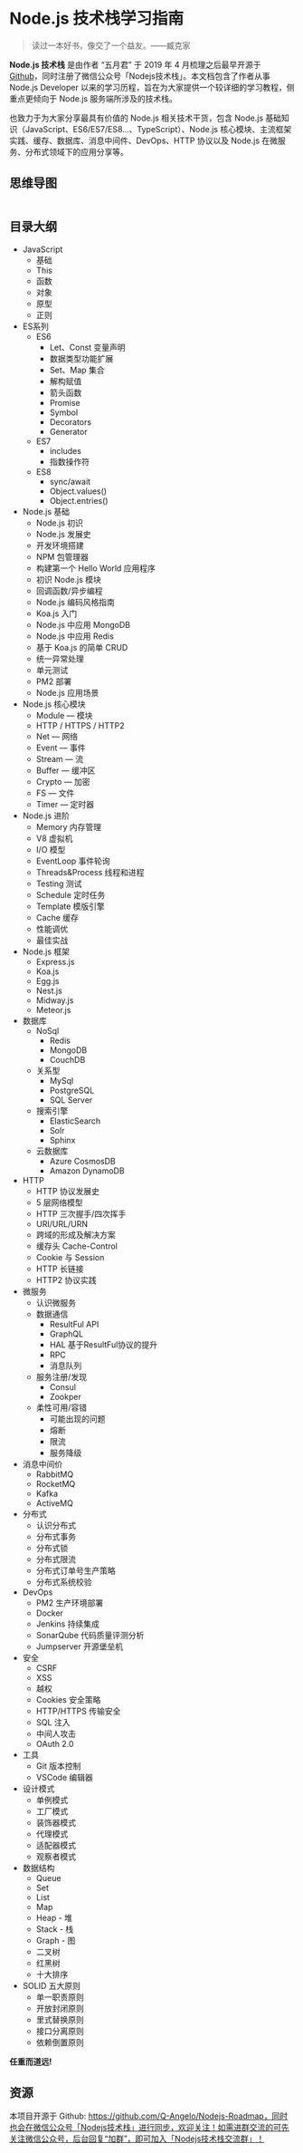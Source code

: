 # Node.js 技术栈学习指南

> 读过一本好书，像交了一个益友。——臧克家

**Node.js 技术栈** 是由作者 “五月君” 于 2019 年 4 月梳理之后最早开源于 [Github](https://github.com/Q-Angelo/Nodejs-Roadmap)，同时注册了微信公众号「Nodejs技术栈」。本文档包含了作者从事 Node.js Developer 以来的学习历程，旨在为大家提供一个较详细的学习教程，侧重点更倾向于 Node.js 服务端所涉及的技术栈。

也致力于为大家分享最具有价值的 Node.js 相关技术干货，包含 Node.js 基础知识（JavaScript、ES6/ES7/ES8...、TypeScript）、Node.js 核心模块、主流框架实践、缓存、数据库、消息中间件、DevOps、HTTP 协议以及 Node.js 在微服务、分布式领域下的应用分享等。

## 思维导图

![]()

## 目录大纲

- JavaScript
	- 基础
	- This
	- 函数
	- 对象
	- 原型
	- 正则
- ES系列
	- ES6
		- Let、Const 变量声明
		- 数据类型功能扩展
		- Set、Map 集合
		- 解构赋值
		- 箭头函数
		- Promise
		- Symbol
		- Decorators
		- Generator
	- ES7
		- includes
		- 指数操作符
	- ES8
		- sync/await
		- Object.values()
		- Object.entries()
- Node.js 基础
	- Node.js 初识
	- Node.js 发展史
	- 开发环境搭建
	- NPM 包管理器
	- 构建第一个 Hello World 应用程序
	- 初识 Node.js 模块
	- 回调函数/异步编程
	- Node.js 编码风格指南
	- Koa.js 入门
	- Node.js 中应用 MongoDB
	- Node.js 中应用 Redis
	- 基于 Koa.js 的简单 CRUD
	- 统一异常处理
	- 单元测试
	- PM2 部署
	- Node.js 应用场景
- Node.js 核心模块
	- Module — 模块
	- HTTP / HTTPS / HTTP2
	- Net — 网络
	- Event — 事件
	- Stream — 流
	- Buffer — 缓冲区
	- Crypto — 加密
	- FS — 文件
	- Timer — 定时器
- Node.js 进阶
	- Memory 内存管理
	- V8 虚拟机
	- I/O 模型
	- EventLoop 事件轮询
	- Threads&Process 线程和进程
	- Testing 测试
	- Schedule 定时任务
	- Template 模版引擎
	- Cache 缓存
	- 性能调优
	- 最佳实战
- Node.js 框架
	- Express.js
	- Koa.js
	- Egg.js
	- Nest.js
	- Midway.js
	- Meteor.js
- 数据库
	- NoSql
		- Redis
		- MongoDB
		- CouchDB
	- 关系型
		- MySql
		- PostgreSQL
		- SQL Server
	- 搜索引擎
		- ElasticSearch
		- Solr
		- Sphinx
	- 云数据库
		- Azure CosmosDB
		- Amazon DynamoDB
- HTTP
	- HTTP 协议发展史
	- 5 层网络模型
	- HTTP 三次握手/四次挥手
	- URI/URL/URN
	- 跨域的形成及解决方案
	- 缓存头 Cache-Control
	- Cookie 与 Session
	- HTTP 长链接
	- HTTP2 协议实践
- 微服务
	- 认识微服务
	- 数据通信
		- ResultFul API
		- GraphQL
		- HAL 基于ResultFul协议的提升
		- RPC
		- 消息队列
	- 服务注册/发现
		- Consul
		- Zookper
	- 柔性可用/容错
		- 可能出现的问题
		- 熔断
		- 限流
		- 服务降级
- 消息中间价
	- RabbitMQ
	- RocketMQ
	- Kafka
	- ActiveMQ
- 分布式
	- 认识分布式
	- 分布式事务
	- 分布式锁
	- 分布式限流
	- 分布式订单号生产策略
	- 分布式系统校验
- DevOps
	- PM2 生产环境部署
	- Docker
	- Jenkins 持续集成
	- SonarQube 代码质量评测分析
	- Jumpserver 开源堡垒机
- 安全
	- CSRF
	- XSS
	- 越权
	- Cookies 安全策略
	- HTTP/HTTPS 传输安全
	- SQL 注入
	- 中间人攻击
	- OAuth 2.0
- 工具
	- Git 版本控制
	- VSCode 编辑器
- 设计模式
	- 单例模式
	- 工厂模式
	- 装饰器模式
	- 代理模式
	- 适配器模式
	- 观察者模式
- 数据结构
	- Queue
	- Set
	- List
	- Map
	- Heap - 堆
	- Stack - 栈
	- Graph - 图
	- 二叉树
	- 红黑树
	- 十大排序
- SOLID 五大原则
	- 单一职责原则
	- 开放封闭原则
	- 里式替换原则
	- 接口分离原则
	- 依赖倒置原则

**任重而道远!**

## 资源

本项目开源于 Github: https://github.com/Q-Angelo/Nodejs-Roadmap，同时也会在微信公众号「Nodejs技术栈」进行同步，欢迎关注！如需进群交流的可先关注微信公众号，后台回复“加群”，即可加入「Nodejs技术栈交流群」！